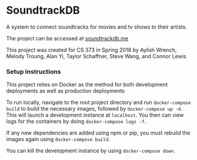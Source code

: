 # SoundtrackDB

A system to connect soundtracks for movies and tv shows to their artists.

The project can be accessed at [soundtrackdb.me](soundtrackdb.me)

This project was created for CS 373 in Spring 2018 by Aylish Wrench, Melody Troung, 
Alan Yi, Taylor Schaffner, Steve Wang, and Connor Lewis


### Setup instructions

This project relies on Docker as the method for both development deployments as well as 
production deployments

To run locally, navigate to the root project directory and run `docker-compose build` to 
build the necessary images, followed by `docker-compose up -d`. This will launch a development 
instance at `localhost`. You then can view logs for the containers by doing 
`docker-compose logs -f`.

If any new dependencies are added using npm or pip, you must rebuild the images 
again using `docker-compose build`.

You can kill the development instance by using `docker-compose down`.